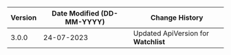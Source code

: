 | **Version** | **Date Modified (DD-MM-YYYY)** | **Change History**                             |
|-------------|--------------------------------|------------------------------------------------|
| 3.0.0       | 24-07-2023                     |Updated ApiVersion for **Watchlist**            |
